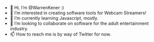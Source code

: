 - 👋 Hi, I’m @WarrenKener :) 
- 👀 I’m interested in creating software tools for Webcam Streamers!
- 🌱 I’m currently learning Javascript, mostly.
- 💞️ I’m looking to collaborate on software for the adult entertainment industry.
- 📫 How to reach me is by way of Twitter for now.

<!---
WarrenKener/WarrenKener is a ✨ special ✨ repository because its `README.md` (this file) appears on your GitHub profile.
You can click the Preview link to take a look at your changes.
--->
